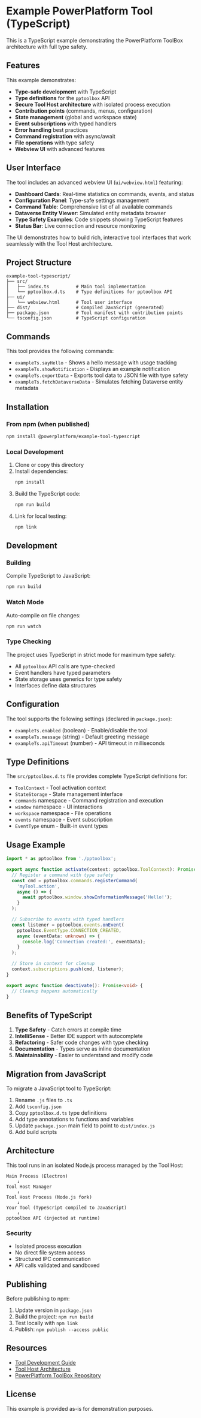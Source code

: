 # Example PowerPlatform Tool (TypeScript)

This is a TypeScript example demonstrating the PowerPlatform ToolBox architecture with full type safety.

## Features

This example demonstrates:

- **Type-safe development** with TypeScript
- **Type definitions** for the `pptoolbox` API
- **Secure Tool Host architecture** with isolated process execution
- **Contribution points** (commands, menus, configuration)
- **State management** (global and workspace state)
- **Event subscriptions** with typed handlers
- **Error handling** best practices
- **Command registration** with async/await
- **File operations** with type safety
- **Webview UI** with advanced features

## User Interface

The tool includes an advanced webview UI (`ui/webview.html`) featuring:

- **Dashboard Cards**: Real-time statistics on commands, events, and status
- **Configuration Panel**: Type-safe settings management
- **Command Table**: Comprehensive list of all available commands
- **Dataverse Entity Viewer**: Simulated entity metadata browser
- **Type Safety Examples**: Code snippets showing TypeScript features
- **Status Bar**: Live connection and resource monitoring

The UI demonstrates how to build rich, interactive tool interfaces that work seamlessly with the Tool Host architecture.

## Project Structure

```
example-tool-typescript/
├── src/
│   ├── index.ts          # Main tool implementation
│   └── pptoolbox.d.ts    # Type definitions for pptoolbox API
├── ui/
│   └── webview.html      # Tool user interface
├── dist/                 # Compiled JavaScript (generated)
├── package.json          # Tool manifest with contribution points
└── tsconfig.json         # TypeScript configuration
```

## Commands

This tool provides the following commands:

- `exampleTs.sayHello` - Shows a hello message with usage tracking
- `exampleTs.showNotification` - Displays an example notification
- `exampleTs.exportData` - Exports tool data to JSON file with type safety
- `exampleTs.fetchDataverseData` - Simulates fetching Dataverse entity metadata

## Installation

### From npm (when published)

```bash
npm install @powerplatform/example-tool-typescript
```

### Local Development

1. Clone or copy this directory
2. Install dependencies:
   ```bash
   npm install
   ```
3. Build the TypeScript code:
   ```bash
   npm run build
   ```
4. Link for local testing:
   ```bash
   npm link
   ```

## Development

### Building

Compile TypeScript to JavaScript:

```bash
npm run build
```

### Watch Mode

Auto-compile on file changes:

```bash
npm run watch
```

### Type Checking

The project uses TypeScript in strict mode for maximum type safety:

- All `pptoolbox` API calls are type-checked
- Event handlers have typed parameters
- State storage uses generics for type safety
- Interfaces define data structures

## Configuration

The tool supports the following settings (declared in `package.json`):

- `exampleTs.enabled` (boolean) - Enable/disable the tool
- `exampleTs.message` (string) - Default greeting message
- `exampleTs.apiTimeout` (number) - API timeout in milliseconds

## Type Definitions

The `src/pptoolbox.d.ts` file provides complete TypeScript definitions for:

- `ToolContext` - Tool activation context
- `StateStorage` - State management interface
- `commands` namespace - Command registration and execution
- `window` namespace - UI interactions
- `workspace` namespace - File operations
- `events` namespace - Event subscription
- `EventType` enum - Built-in event types

## Usage Example

```typescript
import * as pptoolbox from './pptoolbox';

export async function activate(context: pptoolbox.ToolContext): Promise<void> {
  // Register a command with type safety
  const cmd = pptoolbox.commands.registerCommand(
    'myTool.action',
    async () => {
      await pptoolbox.window.showInformationMessage('Hello!');
    }
  );

  // Subscribe to events with typed handlers
  const listener = pptoolbox.events.onEvent(
    pptoolbox.EventType.CONNECTION_CREATED,
    async (eventData: unknown) => {
      console.log('Connection created:', eventData);
    }
  );

  // Store in context for cleanup
  context.subscriptions.push(cmd, listener);
}

export async function deactivate(): Promise<void> {
  // Cleanup happens automatically
}
```

## Benefits of TypeScript

1. **Type Safety** - Catch errors at compile time
2. **IntelliSense** - Better IDE support with autocomplete
3. **Refactoring** - Safer code changes with type checking
4. **Documentation** - Types serve as inline documentation
5. **Maintainability** - Easier to understand and modify code

## Migration from JavaScript

To migrate a JavaScript tool to TypeScript:

1. Rename `.js` files to `.ts`
2. Add `tsconfig.json`
3. Copy `pptoolbox.d.ts` type definitions
4. Add type annotations to functions and variables
5. Update `package.json` main field to point to `dist/index.js`
6. Add build scripts

## Architecture

This tool runs in an isolated Node.js process managed by the Tool Host:

```
Main Process (Electron)
    ↓
Tool Host Manager
    ↓
Tool Host Process (Node.js fork)
    ↓
Your Tool (TypeScript compiled to JavaScript)
    ↓
pptoolbox API (injected at runtime)
```

### Security

- Isolated process execution
- No direct file system access
- Structured IPC communication
- API calls validated and sandboxed

## Publishing

Before publishing to npm:

1. Update version in `package.json`
2. Build the project: `npm run build`
3. Test locally with `npm link`
4. Publish: `npm publish --access public`

## Resources

- [Tool Development Guide](../../TOOL_DEVELOPMENT.md)
- [Tool Host Architecture](../../TOOL_HOST_ARCHITECTURE.md)
- [PowerPlatform ToolBox Repository](https://github.com/PowerPlatform-ToolBox/desktop-app)

## License

This example is provided as-is for demonstration purposes.
